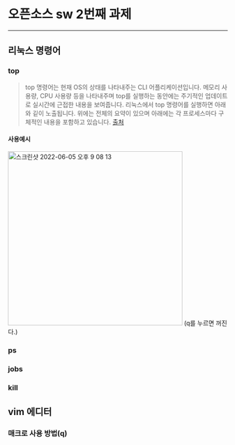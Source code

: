 # 오픈소스 sw 2번째 과제
***
## 리눅스 명령어

### top

>top 명령어는 현재 OS의 상태를 나타내주는 CLI 어플리케이션입니다.
메모리 사용량, CPU 사용량 등을 나타내주며 top를 실행하는 동안에는 주기적인 업데이트로 실시간에 근접한 내용을 보여줍니다. 
리눅스에서 top 명령어를 실행하면 아래와 깉이 노출됩니다. 위에는 전체의 요약이 있으며 아래에는 각 프로세스마다 구체적인 내용을 포함하고 있습니다.
[출처](https://sabarada.tistory.com/146)

#### 사용예시
<img width="400" alt="스크린샷 2022-06-05 오후 9 08 13" src="https://user-images.githubusercontent.com/89345428/172049719-eb66fc8b-8ba6-45f1-ad36-fd94bfa8f5c3.png">
(q를 누르면 꺼진다.)

### ps

### jobs

### kill

## vim 에디터

### 매크로 사용 방법(q)

